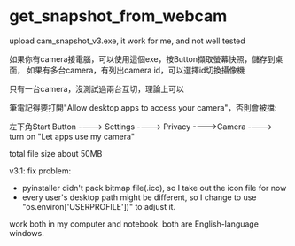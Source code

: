# get_snapshot_from_webcam
upload cam_snapshot_v3.exe, it work for me, and not well tested

如果你有camera接電腦，可以使用這個exe，按Button擷取螢幕快照，儲存到桌面，
如果有多台camera，有列出camera id，可以選擇id切換攝像機


只有一台camera，沒測試過兩台互切，理論上可以


筆電記得要打開"Allow desktop apps to access your camera"，否則會被擋:

左下角Start Button ----> Settings ----> Privacy ---->Camera ----> turn on "Let apps use my camera"


total file size about 50MB

v3.1:
  fix problem: 
  - pyinstaller didn't pack bitmap file(.ico), so I take out the icon file for now
  - every user's desktop path might be different, so I change to use "os.environ['USERPROFILE'])" to adjust it.
  
  work both in my computer and notebook. both are English-language windows.

